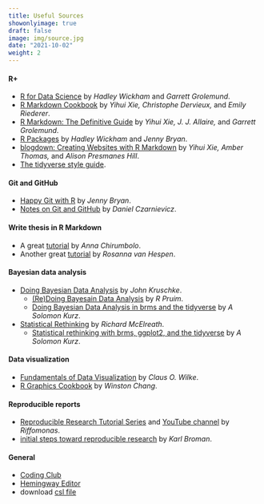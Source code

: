 ```yaml
---
title: Useful Sources
showonlyimage: true
draft: false
image: img/source.jpg
date: "2021-10-02"
weight: 2
---
```


<!--more-->

#### R+
* [R for Data Science](https://r4ds.had.co.nz/index.html) 
by _Hadley Wickham_ and _Garrett Grolemund_.  
* [R Markdown Cookbook](https://bookdown.org/yihui/rmarkdown-cookbook/) 
by _Yihui Xie, Christophe Dervieux,_ and _Emily Riederer_.  
* [R Markdown: The Definitive Guide](https://bookdown.org/yihui/rmarkdown/) 
by _Yihui Xie, J. J. Allaire,_ and _Garrett Grolemund_.  
* [R Packages](https://r-pkgs.org) 
by _Hadley Wickham_ and _Jenny Bryan_.  
* [blogdown: Creating Websites with R Markdown](https://bookdown.org/yihui/blogdown/) 
by _Yihui Xie, Amber Thomas,_ and _Alison Presmanes Hill_.  
* [The tidyverse style guide](https://style.tidyverse.org/index.html).  

#### Git and GitHub
* [Happy Git with R](https://happygitwithr.com) 
by _Jenny Bryan_.  
* [Notes on Git and GitHub](https://notes-on-git-and-github.netlify.app) by _Daniel Czarnievicz_.  

#### Write thesis in R Markdown
* A great [tutorial](https://ourcodingclub.github.io/tutorials/rmarkdown-dissertation/) by _Anna Chirumbolo_.  
* Another great [tutorial](https://rosannavanhespen.nl/thesis-in-rmarkdown/) 
by _Rosanna van Hespen_.  

#### Bayesian data analysis
* [Doing Bayesian Data Analysis](https://sites.google.com/site/doingbayesiandataanalysis/) 
by _John Kruschke_.  
	+ [(Re)Doing Bayesain Data Analysis](https://rpruim.github.io/Kruschke-Notes/) by _R Pruim_.  
	+ [Doing Bayesian Data Analysis in brms and the tidyverse](https://bookdown.org/content/3686/) by _A Solomon Kurz_.  
* [Statistical Rethinking](http://xcelab.net/rm/statistical-rethinking/) by _Richard McElreath_.  
	+ [Statistical rethinking with brms, ggplot2, and the tidyverse](https://bookdown.org/content/4857/) by _A Solomon Kurz_.  
	
#### Data visualization
* [Fundamentals of Data Visualization](https://clauswilke.com/dataviz/) 
by _Claus O. Wilke_.  
* [R Graphics Cookbook](https://r-graphics.org) 
by _Winston Chang_.  

#### Reproducible reports
* [Reproducible Research Tutorial Series](https://riffomonas.org/reproducible_research/) 
and [YouTube channel](https://www.youtube.com/c/RiffomonasProject) 
by _Riffomonas_.  
* [initial steps toward reproducible research](https://kbroman.org/steps2rr/) by
_Karl Broman_.  

#### General
* [Coding Club](https://ourcodingclub.github.io)  
* [Hemingway Editor](https://hemingwayapp.com)  
* download [csl file](https://www.zotero.org/styles)  
